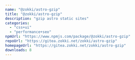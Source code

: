 ```yaml
---
name: "@zokki/astro-gzip"
title: "@zokki/astro-gzip"
description: "gzip astro static sites"
categories:
  - "css+ui"
  - "performance+seo"
npmUrl: "https://www.npmjs.com/package/@zokki/astro-gzip"
repoUrl: "https://gitea.zokki.net/zokki/astro-gzip"
homepageUrl: "https://gitea.zokki.net/zokki/astro-gzip"
downloads: 8
---
```

